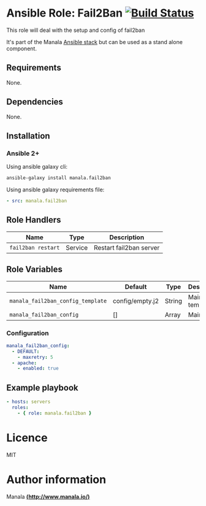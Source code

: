 # Ansible Role: Fail2Ban [![Build Status](https://travis-ci.org/manala/ansible-role-fail2ban.svg?branch=master)](https://travis-ci.org/manala/ansible-role-fail2ban)

This role will deal with the setup and config of fail2ban

It's part of the Manala <a href="http://www.manala.io" target="_blank">Ansible stack</a> but can be used as a stand alone component.

## Requirements

None.

## Dependencies

None.

## Installation

### Ansible 2+

Using ansible galaxy cli:

```bash
ansible-galaxy install manala.fail2ban
```

Using ansible galaxy requirements file:

```yaml
- src: manala.fail2ban
```

## Role Handlers

| Name               | Type    | Description             |
| ------------------ | ------- | ----------------------- |
| `fail2ban restart` | Service | Restart fail2ban server |

## Role Variables

| Name                              | Default         | Type    | Description          |
| --------------------------------- | --------------- | ------- | ---------------------|
| `manala_fail2ban_config_template` | config/empty.j2 | String  | Main config template |
| `manala_fail2ban_config`          | []              | Array   | Main config          |

### Configuration

```yaml
manala_fail2ban_config:
  - DEFAULT:
    - maxretry: 5
  - apache:
    - enabled: true
```

## Example playbook

```yaml
- hosts: servers
  roles:
    - { role: manala.fail2ban }
```

# Licence

MIT

# Author information

Manala [**(http://www.manala.io/)**](http://www.manala.io)
